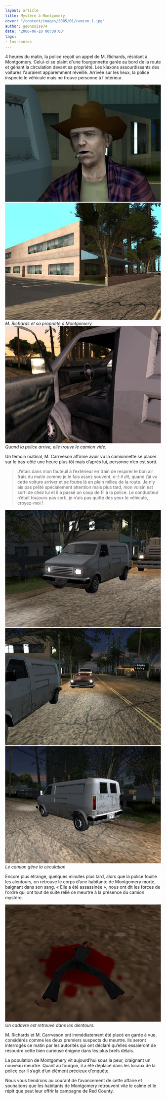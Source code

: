```yaml
---
layout: article
title: Mystère à Montgomery
cover: "/content/images/2005/01/camion_1.jpg"
author: geonosis974
date: '2006-06-10 00:00:00'
tags:
- los-santos
---
```


4 heures du matin, la police reçoit un appel de M. Richards, résidant à Montgomery. Celui-ci se plaint d'une fourgonnette garée au bord de la route et gênant la circulation devant sa propriété. Les klaxons assourdissants des voitures l'auraient apparemment réveillé. Arrivée sur les lieux, la police inspecte le véhicule mais ne trouve personne à l'intérieur.

![](/content/images/2005/01/propr2.jpg)
![M. Richards et sa propriété à Montgomery.](/content/images/2005/01/propr.jpg)
_M. Richards et sa propriété à Montgomery._[](/content/images/2005/01/police_arriv_e_1.jpg)
![Quand la police arrive, elle trouve le camion vide.](/content/images/2005/01/camio_vide_1.jpg)
_Quand la police arrive, elle trouve le camion vide._

Un témoin matinal, M. Carrveson affirme avoir vu la camionnette se placer sur le bas-côté une heure plus tôt mais d’après lui, personne n’en est sorti.

> J’étais dans mon fauteuil à l’extérieur en train de respirer le bon air frais du matin comme je le fais assez souvent, _a-t-il dit,_ quand j’ai vu cette voiture arriver et se foutre là en plein milieu de la route. Je n’y ais pas prêté spécialement attention mais plus tard, mon voisin est sorti de chez lui et il a passé un coup de fil à la police. Le conducteur n’était toujours pas sorti, je n’ais pas quitté des yeux le véhicule, croyez-moi !

![](/content/images/2005/01/camion_1.jpg)
![](/content/images/2005/01/camion_2.jpg)
![Le camion gêne la circulation](/content/images/2005/01/camion_3.jpg)
_Le camion gêne la circulation_

Encore plus étrange, quelques minutes plus tard, alors que la police fouille les alentours, on retrouve le corps d’une habitante de Montgomery morte, baignant dans son sang. « Elle a été assassinée », nous ont dit les forces de l’ordre qui ont tout de suite relié ce meurtre à la présence du camion mystère.

![Un cadavre est retrouvé dans les alentours.](/content/images/2005/01/meutre.jpg)
_Un cadavre est retrouvé dans les alentours._

M. Richards et M. Carrveson ont immédiatement été placé en garde à vue, considérés comme les deux premiers suspects du meurtre. Ils seront interrogés ce matin par les autorités qui ont déclaré qu’elles essaieront de résoudre cette bien curieuse énigme dans les plus brefs délais.

La population de Montgomery vit aujourd’hui sous la peur, craignant un nouveau meurtre. Quant au fourgon, il a été déplacé dans les locaux de la police car il s’agit d’un élément précieux d’enquête.

Nous vous tiendrons au courant de l’avancement de cette affaire et souhaitons que les habitants de Montgomery retrouvent vite le calme et le répit que peut leur offrir la campagne de Red County.